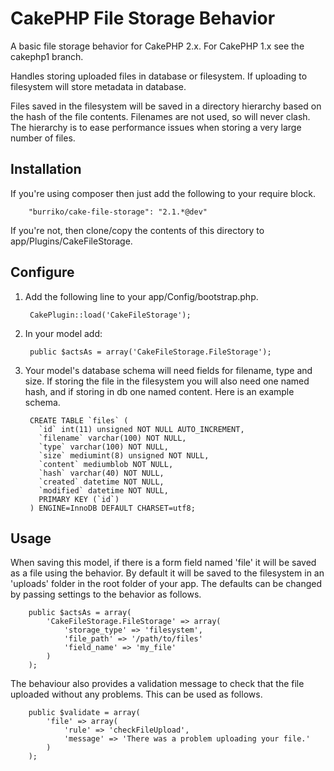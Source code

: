 # CakePHP File Storage Behavior

A basic file storage behavior for CakePHP 2.x. For CakePHP 1.x see the cakephp1 branch.

Handles storing uploaded files in database or filesystem.  If uploading to filesystem will store metadata in database.

Files saved in the filesystem will be saved in a directory hierarchy based on the hash of the file contents.  Filenames are not used, so will never clash.  The hierarchy is to ease performance issues when storing a very large number of files.

## Installation

If you're using composer then just add the following to your require block.

		"burriko/cake-file-storage": "2.1.*@dev"

If you're not, then clone/copy the contents of this directory to app/Plugins/CakeFileStorage.

## Configure

1. Add the following line to your app/Config/bootstrap.php.

		CakePlugin::load('CakeFileStorage');

2. In your model add:

		public $actsAs = array('CakeFileStorage.FileStorage');

3. Your model's database schema will need fields for filename, type and size. If storing the file in the filesystem you will also need one named hash, and if storing in db one named content. Here is an example schema.

		CREATE TABLE `files` (
		  `id` int(11) unsigned NOT NULL AUTO_INCREMENT,
		  `filename` varchar(100) NOT NULL,
		  `type` varchar(100) NOT NULL,
		  `size` mediumint(8) unsigned NOT NULL,
		  `content` mediumblob NOT NULL,
		  `hash` varchar(40) NOT NULL,
		  `created` datetime NOT NULL,
		  `modified` datetime NOT NULL,
		  PRIMARY KEY (`id`)
		) ENGINE=InnoDB DEFAULT CHARSET=utf8;

## Usage

When saving this model, if there is a form field named 'file' it will be saved as a file using the behavior. By default it will be saved to the filesystem in an 'uploads' folder in the root folder of your app. The defaults can be changed by passing settings to the behavior as follows.

		public $actsAs = array(
			'CakeFileStorage.FileStorage' => array(
				'storage_type' => 'filesystem',
				'file_path' => '/path/to/files'
				'field_name' => 'my_file'
			)
		);

The behaviour also provides a validation message to check that the file uploaded without any problems.  This can be used as follows.

		public $validate = array(
			'file' => array(
				'rule' => 'checkFileUpload',
				'message' => 'There was a problem uploading your file.'
			)
		);
